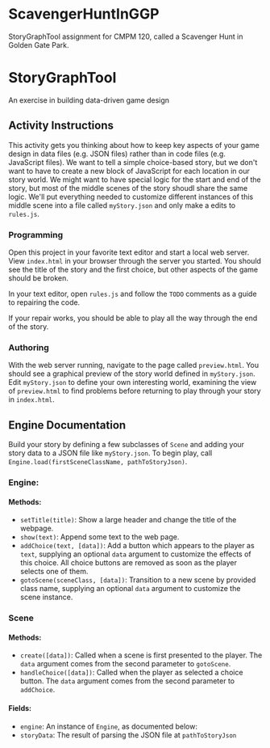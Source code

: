 # ScavengerHuntInGGP
StoryGraphTool assignment for CMPM 120, called a Scavenger Hunt in Golden Gate Park.

# StoryGraphTool

An exercise in building data-driven game design

## Activity Instructions

This activity gets you thinking about how to keep key aspects of your game design in data files (e.g. JSON files) rather than in code files (e.g. JavaScript files). We want to tell a simple choice-based story, but we don't want to have to create a new block of JavaScript for each location in our story world. We might want to have special logic for the start and end of the story, but most of the middle scenes of the story shoudl share the same logic. We'll put everything needed to customize different instances of this middle scene into a file called `myStory.json` and only make a edits to `rules.js`.

### Programming

Open this project in your favorite text editor and start a local web server. View `index.html` in your browser through the server you started. You should see the title of the story and the first choice, but other aspects of the game should be broken.

In your text editor, open `rules.js` and follow the `TODO` comments as a guide to repairing the code.

If your repair works, you should be able to play all the way through the end of the story.

### Authoring

With the web server running, navigate to the page called `preview.html`. You should see a graphical preview of the story world defined in `myStory.json`. Edit `myStory.json` to define your own interesting world, examining the view of `preview.html` to find problems before returning to play through your story in `index.html`.

## Engine Documentation

Build your story by defining a few subclasses of `Scene` and adding your story data to a JSON file like `myStory.json`. To begin play, call `Engine.load(firstSceneClassName, pathToStoryJson)`.

### Engine:
#### Methods:
- `setTitle(title)`: Show a large header and change the title of the webpage.
- `show(text)`: Append some text to the web page.
- `addChoice(text, [data])`: Add a button which appears to the player as `text`, supplying an optional `data` argument to customize the effects of this choice. All choice buttons are removed as soon as the player selects one of them.
- `gotoScene(sceneClass, [data])`: Transition to a new scene by provided class name, supplying an optional `data` argument to customize the scene instance.

### Scene
#### Methods:
- `create([data])`: Called when a scene is first presented to the player. The `data` argument comes from the second parameter to `gotoScene`.
- `handleChoice([data])`: Called when the player as selected a choice button. The `data` argument comes from the second parameter to `addChoice`.

#### Fields:
- `engine`: An instance of `Engine`, as documented below:
- `storyData`: The result of parsing the JSON file at `pathToStoryJson`

